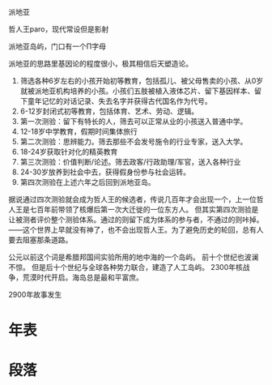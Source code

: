 派地亚

哲人王paro，现代常设但是影射

派地亚岛屿，门口有一个Π字母

派地亚的思路里基因论的程度很小，极其相信后天塑造论。

1. 筛选各种6岁左右的小孩开始初等教育，包括孤儿、被父母售卖的小孩、从0岁就被派地亚机构培养的小孩。小孩们五肢被植入液体芯片、留下基因样本、留下童年记忆的对话记录、失去名字并获得古代国名作为代号。
2. 6-12岁封闭式初等教育，包括体育、艺术、劳动、逻辑。
3. 第一次测验：留下有特长的人，筛去可以正常从业的小孩送入普通中学。
4. 12-18岁中学教育，假期时间集体旅行
5. 第二次测验：思辨能力。筛去那些不会发号施令的行业专家，送入大学。
6. 18-24岁获取针对化的精英教育
7. 第三次测验：价值判断/论述。筛去政客/行政助理/军官，送入各种行业
8. 24-30岁放养到社会中去，获得假身份参与社会运转。
9. 第四次测验在上述六年之后回到派地亚岛。

据说通过四次测验就会成为哲人王的候选者，传说几百年才会出现一个，上一位哲人王是七百年前带领了核爆后第一次大迁徙的一位东方人。
但其实第四次测验是让被测者评价整个测验体系。通过的则留下成为体系的参与者，不通过的则咔掉。
——这个世界上早就没有神了，也不会出现哲人王。为了避免历史的轮回，总有人要去阻塞那条道路。

公元以前这个词是希腊邦国间实验所用的地中海的一个岛屿。
前十个世纪也波澜不惊。
但是后十个世纪与全球各种势力联合，建造了人工岛屿。
2300年核战争，荒漠时代开启。海岛总是最和平富庶。

2900年故事发生



# 年表


# 段落 
